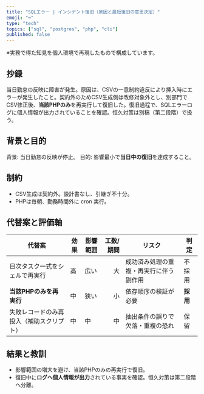 ```yaml
---
title: "SQLエラー | インシデント復旧（原因と最短復旧の意思決定）"
emoji: "⌨"
type: "tech"
topics: ["sql", "postgres", "php", "cli"]
published: false
---
```


※実務で得た知見を個人環境で再現したもので構成しています。

## 抄録

当日勤怠の反映に障害が発生。原因は、CSVの一意制約違反により挿入時にエラーが発生したこと。契約外のためCSV生成側は改修対象外とし、別部門でCSV修正後、**当該PHPのみ**を再実行して復旧した。復旧過程で、SQLエラーログに個人情報が出力されていることを確認。恒久対策は別稿（第二段階）で扱う。

## 背景と目的

背景: 当日勤怠の反映が停止。
目的: 影響最小で**当日中の復旧**を達成すること。

## 制約

* CSV生成は契約外。設計書なし、引継ぎ不十分。
* PHPは毎朝、勤務時間外に cron 実行。

## 代替案と評価軸

| 代替案 | 効果 | 影響範囲 | 工数/期間 | リスク | 判定 |
| --- | --- | ---- | ----: | --- | --- |
| 日次タスク一式をシェルで再実行 | 高 | 広い | 大 | 成功済み処理の重複・再実行に伴う副作用 | 不採用 |
| **当該PHPのみを再実行** | 中 | 狭い | 小 | 依存順序の検証が必要 | **採用** |
| 失敗レコードのみ再投入（補助スクリプト） | 中  | 中 | 中 | 抽出条件の誤りで欠落・重複の恐れ | 保留 |

## 結果と教訓

* 影響範囲の増大を避け、当該PHPのみの再実行で復旧。
* 復旧中に**ログへ個人情報が出力**されている事実を確認。恒久対策は第二段階へ分離。

